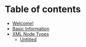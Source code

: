 # Table of contents

* [Welcome!](README.md)
* [Basic Information](basic-information.md)
* [XML Node Types](xml-node-types/README.md)
  * [Untitled](xml-node-types/untitled.md)

